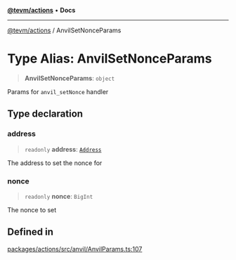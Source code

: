 [**@tevm/actions**](../README.md) • **Docs**

***

[@tevm/actions](../globals.md) / AnvilSetNonceParams

# Type Alias: AnvilSetNonceParams

> **AnvilSetNonceParams**: `object`

Params for `anvil_setNonce` handler

## Type declaration

### address

> `readonly` **address**: [`Address`](Address.md)

The address to set the nonce for

### nonce

> `readonly` **nonce**: `BigInt`

The nonce to set

## Defined in

[packages/actions/src/anvil/AnvilParams.ts:107](https://github.com/evmts/tevm-monorepo/blob/main/packages/actions/src/anvil/AnvilParams.ts#L107)
